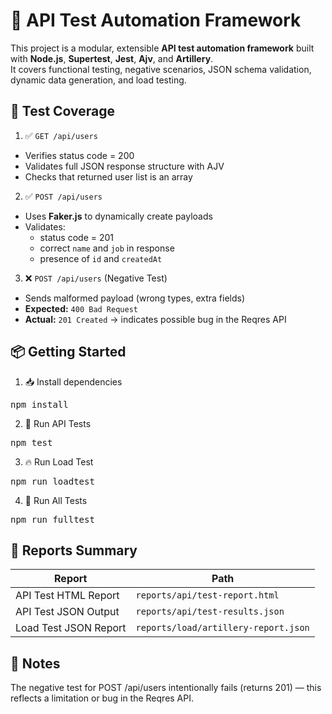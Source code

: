 # 🚀 API Test Automation Framework

This project is a modular, extensible **API test automation framework** built with **Node.js**, **Supertest**, **Jest**, **Ajv**, and **Artillery**.  
It covers functional testing, negative scenarios, JSON schema validation, dynamic data generation, and load testing.


## 🧪 Test Coverage

1. ✅ `GET /api/users`
- Verifies status code = 200
- Validates full JSON response structure with AJV
- Checks that returned user list is an array

2. ✅ `POST /api/users`
- Uses **Faker.js** to dynamically create payloads
- Validates:
  - status code = 201
  - correct `name` and `job` in response
  - presence of `id` and `createdAt`

3. ❌ `POST /api/users` (Negative Test)
- Sends malformed payload (wrong types, extra fields)
- **Expected:** `400 Bad Request`
- **Actual:** `201 Created` → indicates possible bug in the Reqres API


## 📦 Getting Started
1. 📥 Install dependencies
<pre>npm install</pre>

2. 🧪 Run API Tests
<pre>npm test</pre>

3. 🔥 Run Load Test
<pre>npm run loadtest</pre>

4. 🔁 Run All Tests
<pre>npm run fulltest</pre>

## 📂 Reports Summary
| Report                | Path                                 |
| --------------------- | ------------------------------------ |
| API Test HTML Report  | `reports/api/test-report.html`       |
| API Test JSON Output  | `reports/api/test-results.json`      |
| Load Test JSON Report | `reports/load/artillery-report.json` |


## 📌 Notes
The negative test for POST /api/users intentionally fails (returns 201) — this reflects a limitation or bug in the Reqres API.

